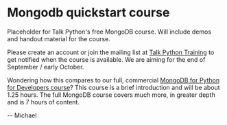 # Mongodb quickstart course

Placeholder for Talk Python's free MongoDB course. Will include demos and handout material for the course. 

Please create an account or join the mailing list at [Talk Python Training](https://training.talkpython.fm/) to get notified when the course is available. We are aiming for the end of September / early October.

Wondering how this compares to our full, commercial [MongoDB for Python for Developers course](https://training.talkpython.fm/courses/explore_mongodb_for_python_developers_course/mongodb-for-python-for-developers-featuring-orm-odm-mongoengine)? This course is a brief introduction and will be about 1.25 hours. The full MongoDB course covers much more, in greater depth and is 7 hours of content.

-- Michael
